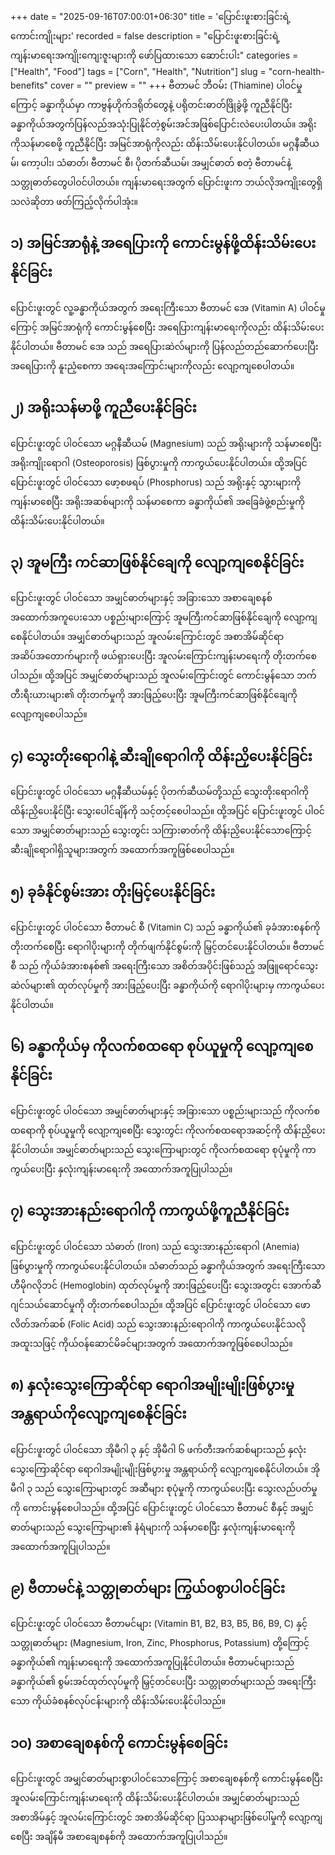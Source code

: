 +++
date = "2025-09-16T07:00:01+06:30"
title = 'ပြောင်းဖူးစားခြင်းရဲ့ ကောင်းကျိုးများ'
recorded = false
description = "ပြောင်းဖူးစားခြင်းရဲ့ ကျန်းမာရေးအကျိုးကျေးဇူးများကို ဖော်ပြထားသော ဆောင်းပါး"
categories = ["Health", "Food"]
tags = ["Corn", "Health", "Nutrition"]
slug = "corn-health-benefits"
cover = ""
preview = ""
+++
ဗီတာမင် ဘီဝမ်း (Thiamine) ပါဝင်မှုကြောင့် ခန္ဓာကိုယ်မှာ ကာဗွန်ဟိုက်ဒရိုတ်တွေနဲ့ ပရိုတင်းဓာတ်ဖြိုခွဲဖို့ ကူညီနိုင်ပြီး ခန္ဓာကိုယ်အတွက်ပြန်လည်အသုံးပြုနိုင်တဲ့စွမ်းအင်အဖြစ်ပြောင်းလဲပေးပါတယ်။ အရိုးကိုသန်မာစေဖို့ ကူညီနိုင်ပြီး အမြင်အာရုံကိုလည်း ထိန်းသိမ်းပေးနိုင်ပါတယ်။ မဂ္ဂနီဆီယမ်၊ ကော့ပါး၊ သံဓာတ်၊ ဗီတာမင် စီ၊ ပိုတက်ဆီယမ်၊ အမျှင်ဓာတ် စတဲ့ ဗီတာမင်နဲ့ သတ္တုဓာတ်တွေပါဝင်ပါတယ်။ ကျန်းမာရေးအတွက် ပြောင်းဖူးက ဘယ်လိုအကျိုးတွေရှိသလဲဆိုတာ ဖတ်ကြည့်လိုက်ပါအုံး။

## ၁) အမြင်အာရုံနဲ့ အရေပြားကို ကောင်းမွန်ဖို့ထိန်းသိမ်းပေးနိုင်ခြင်း
ပြောင်းဖူးတွင် လူ့ခန္ဓာကိုယ်အတွက် အရေးကြီးသော ဗီတာမင် အေ (Vitamin A) ပါဝင်မှုကြောင့် အမြင်အာရုံကို ကောင်းမွန်စေပြီး အရေပြားကျန်းမာရေးကိုလည်း ထိန်းသိမ်းပေးနိုင်ပါတယ်။ ဗီတာမင် အေ သည် အရေပြားဆဲလ်များကို ပြန်လည်တည်ဆောက်ပေးပြီး အရေပြားကို နူးညံ့စေကာ အရေးအကြောင်းများကိုလည်း လျော့ကျစေပါတယ်။

## ၂) အရိုးသန်မာဖို့ ကူညီပေးနိုင်ခြင်း
ပြောင်းဖူးတွင် ပါဝင်သော မဂ္ဂနီဆီယမ် (Magnesium) သည် အရိုးများကို သန်မာစေပြီး အရိုးကျိုးရောဂါ (Osteoporosis) ဖြစ်ပွားမှုကို ကာကွယ်ပေးနိုင်ပါတယ်။ ထို့အပြင် ပြောင်းဖူးတွင် ပါဝင်သော ဖော့စဖရပ် (Phosphorus) သည် အရိုးနှင့် သွားများကို ကျန်းမာစေပြီး အရိုးအဆစ်များကို သန်မာစေကာ ခန္ဓာကိုယ်၏ အခြေခံဖွဲ့စည်းမှုကို ထိန်းသိမ်းပေးနိုင်ပါတယ်။

## ၃) အူမကြီး ကင်ဆာဖြစ်နိုင်ချေကို လျော့ကျစေနိုင်ခြင်း
ပြောင်းဖူးတွင် ပါဝင်သော အမျှင်ဓာတ်များနှင့် အခြားသော အစာချေစနစ်အထောက်အကူပေးသော ပစ္စည်းများကြောင့် အူမကြီးကင်ဆာဖြစ်နိုင်ချေကို လျော့ကျစေနိုင်ပါတယ်။ အမျှင်ဓာတ်များသည် အူလမ်းကြောင်းတွင် အစာအိမ်ဆိုင်ရာ အဆိပ်အတောက်များကို ဖယ်ရှားပေးပြီး အူလမ်းကြောင်းကျန်းမာရေးကို တိုးတက်စေပါသည်။ ထို့အပြင် အမျှင်ဓာတ်များသည် အူလမ်းကြောင်းတွင် ကောင်းမွန်သော ဘက်တီးရီးယားများ၏ တိုးတက်မှုကို အားဖြည့်ပေးပြီး အူမကြီးကင်ဆာဖြစ်နိုင်ချေကို လျော့ကျစေပါသည်။

## ၄) သွေးတိုးရောဂါနဲ့ ဆီးချိုရောဂါကို ထိန်းညှိပေးနိုင်ခြင်း
ပြောင်းဖူးတွင် ပါဝင်သော မဂ္ဂနီဆီယမ်နှင့် ပိုတက်ဆီယမ်တို့သည် သွေးတိုးရောဂါကို ထိန်းညှိပေးနိုင်ပြီး သွေးပေါင်ချိန်ကို သင့်တင့်စေပါသည်။ ထို့အပြင် ပြောင်းဖူးတွင် ပါဝင်သော အမျှင်ဓာတ်များသည် သွေးတွင်း သကြားဓာတ်ကို ထိန်းညှိပေးနိုင်သောကြောင့် ဆီးချိုရောဂါရှိသူများအတွက် အထောက်အကူဖြစ်စေပါသည်။

## ၅) ခုခံနိုင်စွမ်းအား တိုးမြင့်ပေးနိုင်ခြင်း
ပြောင်းဖူးတွင် ပါဝင်သော ဗီတာမင် စီ (Vitamin C) သည် ခန္ဓာကိုယ်၏ ခုခံအားစနစ်ကို တိုးတက်စေပြီး ရောဂါပိုးများကို တိုက်ဖျက်နိုင်စွမ်းကို မြှင့်တင်ပေးနိုင်ပါတယ်။ ဗီတာမင် စီ သည် ကိုယ်ခံအားစနစ်၏ အရေးကြီးသော အစိတ်အပိုင်းဖြစ်သည့် အဖြူရောင်သွေးဆဲလ်များ၏ ထုတ်လုပ်မှုကို အားဖြည့်ပေးပြီး ခန္ဓာကိုယ်ကို ရောဂါပိုးများမှ ကာကွယ်ပေးနိုင်ပါတယ်။

## ၆) ခန္ဓာကိုယ်မှ ကိုလက်စထရော စုပ်ယူမှုကို လျော့ကျစေနိုင်ခြင်း
ပြောင်းဖူးတွင် ပါဝင်သော အမျှင်ဓာတ်များနှင့် အခြားသော ပစ္စည်းများသည် ကိုလက်စထရောကို စုပ်ယူမှုကို လျော့ကျစေပြီး သွေးတွင်း ကိုလက်စထရောအဆင့်ကို ထိန်းညှိပေးနိုင်ပါတယ်။ အမျှင်ဓာတ်များသည် သွေးကြောများတွင် ကိုလက်စထရော စုပုံမှုကို ကာကွယ်ပေးပြီး နှလုံးကျန်းမာရေးကို အထောက်အကူပြုပါသည်။

## ၇) သွေးအားနည်းရောဂါကို ကာကွယ်ဖို့ကူညီနိုင်ခြင်း
ပြောင်းဖူးတွင် ပါဝင်သော သံဓာတ် (Iron) သည် သွေးအားနည်းရောဂါ (Anemia) ဖြစ်ပွားမှုကို ကာကွယ်ပေးနိုင်ပါတယ်။ သံဓာတ်သည် ခန္ဓာကိုယ်အတွက် အရေးကြီးသော ဟီမိုဂလိုဘင် (Hemoglobin) ထုတ်လုပ်မှုကို အားဖြည့်ပေးပြီး သွေးအတွင်း အောက်ဆီဂျင်သယ်ဆောင်မှုကို တိုးတက်စေပါသည်။ ထို့အပြင် ပြောင်းဖူးတွင် ပါဝင်သော ဖောလိတ်အက်ဆစ် (Folic Acid) သည် သွေးအားနည်းရောဂါကို ကာကွယ်ပေးနိုင်သလို အထူးသဖြင့် ကိုယ်ဝန်ဆောင်မိခင်များအတွက် အထောက်အကူဖြစ်စေပါသည်။

## ၈) နှလုံးသွေးကြောဆိုင်ရာ ရောဂါအမျိုးမျိုးဖြစ်ပွားမှု အန္တရာယ်ကိုလျော့ကျစေနိုင်ခြင်း
ပြောင်းဖူးတွင် ပါဝင်သော အိုမီဂါ ၃ နှင့် အိုမီဂါ ၆ ဖက်တီးအက်ဆစ်များသည် နှလုံးသွေးကြောဆိုင်ရာ ရောဂါအမျိုးမျိုးဖြစ်ပွားမှု အန္တရာယ်ကို လျော့ကျစေနိုင်ပါတယ်။ အိုမီဂါ ၃ သည် သွေးကြောများတွင် အဆီများ စုပုံမှုကို ကာကွယ်ပေးပြီး သွေးလည်ပတ်မှုကို ကောင်းမွန်စေပါသည်။ ထို့အပြင် ပြောင်းဖူးတွင် ပါဝင်သော ဗီတာမင် စီနှင့် အမျှင်ဓာတ်များသည် သွေးကြောများ၏ နံရံများကို သန်မာစေပြီး နှလုံးကျန်းမာရေးကို အထောက်အကူပြုပါသည်။

## ၉) ဗီတာမင်နဲ့ သတ္တုဓာတ်များ ကြွယ်ဝစွာပါဝင်ခြင်း
ပြောင်းဖူးတွင် ပါဝင်သော ဗီတာမင်များ (Vitamin B1, B2, B3, B5, B6, B9, C) နှင့် သတ္တုဓာတ်များ (Magnesium, Iron, Zinc, Phosphorus, Potassium) တို့ကြောင့် ခန္ဓာကိုယ်၏ ကျန်းမာရေးကို အထောက်အကူပြုနိုင်ပါတယ်။ ဗီတာမင်များသည် ခန္ဓာကိုယ်၏ စွမ်းအင်ထုတ်လုပ်မှုကို မြှင့်တင်ပေးပြီး သတ္တုဓာတ်များသည် အရေးကြီးသော ကိုယ်ခံစနစ်လုပ်ငန်းများကို ထိန်းသိမ်းပေးနိုင်ပါသည်။

## ၁၀) အစာချေစနစ်ကို ကောင်းမွန်စေခြင်း  
ပြောင်းဖူးတွင် အမျှင်ဓာတ်များစွာပါဝင်သောကြောင့် အစာချေစနစ်ကို ကောင်းမွန်စေပြီး အူလမ်းကြောင်းကျန်းမာရေးကို ထိန်းသိမ်းပေးနိုင်ပါတယ်။ အမျှင်ဓာတ်များသည် အစာအိမ်နှင့် အူလမ်းကြောင်းတွင် အစာအိမ်ဆိုင်ရာ ပြဿနာများဖြစ်ပေါ်မှုကို လျော့ကျစေပြီး အချိန်မီ အစာချေစနစ်ကို အထောက်အကူပြုပါသည်။